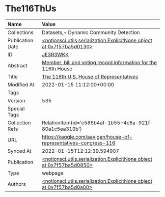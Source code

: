 # The116ThUs
| Name             | Value                                                                                                                                          |
|:-----------------|:-----------------------------------------------------------------------------------------------------------------------------------------------|
| Collections      | Datasets,+ Dynamic Community Detection                                                                                                         |
| Publication Date | [<notionsci.utils.serialization.ExplicitNone object at 0x7f57ba5d0130>](<notionsci.utils.serialization.ExplicitNone object at 0x7f57ba5d0130>) |
| ID               | [JE3R3WKK](<notionsci.utils.serialization.ExplicitNone object at 0x7f57ba5d0250>)                                                              |
| Abstract         | [Member, bill and voting record information for the 116th House](<notionsci.utils.serialization.ExplicitNone object at 0x7f57ba5d0370>)        |
| Title            | [The 116th U.S. House of Representatives](<notionsci.utils.serialization.ExplicitNone object at 0x7f57ba5d0490>)                               |
| Modified At      | 2022-01-15 11:12:00+00:00                                                                                                                      |
| Tags             |                                                                                                                                                |
| Version          | 535                                                                                                                                            |
| Special Tags     |                                                                                                                                                |
| Collection Refs  | RelationItem(id='e586b4af-1b55-4c8a-921f-80a1c5ea319b')                                                                                        |
| URL              | https://kaggle.com/aavigan/house-of-representatives-congress-116                                                                               |
| Synced At        | 2022-01-15T12:12:39.594907                                                                                                                     |
| Publication      | [<notionsci.utils.serialization.ExplicitNone object at 0x7f57ba5d0850>](<notionsci.utils.serialization.ExplicitNone object at 0x7f57ba5d0850>) |
| Type             | webpage                                                                                                                                        |
| Authors          | [<notionsci.utils.serialization.ExplicitNone object at 0x7f57ba5d0a00>](<notionsci.utils.serialization.ExplicitNone object at 0x7f57ba5d0a00>) |

